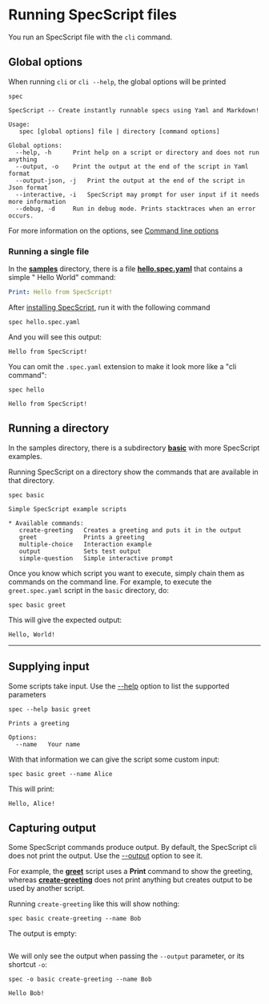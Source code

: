 # Running SpecScript files

You run an SpecScript file with the `cli` command.

## Global options

When running `cli` or `cli --help`, the global options will be printed

```shell cli
spec
```

```output
SpecScript -- Create instantly runnable specs using Yaml and Markdown!

Usage:
   spec [global options] file | directory [command options]

Global options:
  --help, -h      Print help on a script or directory and does not run anything
  --output, -o    Print the output at the end of the script in Yaml format
  --output-json, -j   Print the output at the end of the script in Json format
  --interactive, -i   SpecScript may prompt for user input if it needs more information
  --debug, -d     Run in debug mode. Prints stacktraces when an error occurs.
```

For more information on the options, see [Command line options](Command%20line%20options.spec.md)

### Running a single file

In the **[samples](/samples)** directory, there is a file **[hello.spec.yaml](/samples/hello.spec.yaml)** that contains
a simple "
Hello World" command:

```yaml file=hello.spec.yaml
Print: Hello from SpecScript!
```

After [installing SpecScript](/README.md#build--run), run it with the following command

```shell cli cd=samples
spec hello.spec.yaml
```

And you will see this output:

```output
Hello from SpecScript!
```

You can omit the `.spec.yaml` extension to make it look more like a "cli command":

```shell cli cd=samples
spec hello
```

```output
Hello from SpecScript!
```

## Running a directory

In the samples directory, there is a subdirectory **[basic](/samples/basic)** with more SpecScript examples.

Running SpecScript on a directory show the commands that are available in that directory.

```shell ignore
spec basic
```

```
Simple SpecScript example scripts

* Available commands: 
   create-greeting   Creates a greeting and puts it in the output
   greet             Prints a greeting
   multiple-choice   Interaction example
   output            Sets test output
   simple-question   Simple interactive prompt
```

Once you know which script you want to execute, simply chain them as commands on the command line. For example, to
execute the `greet.spec.yaml` script in the `basic` directory, do:

```shell cli cd=samples
spec basic greet
```

This will give the expected output:

```output
Hello, World!
```

----------------------------------------------------------------------

## Supplying input

Some scripts take input. Use the [--help](Command%20line%20options.spec.md#--help) option to list the supported
parameters

```shell cli cd=samples
spec --help basic greet
```

```output
Prints a greeting

Options:
  --name   Your name
```

With that information we can give the script some custom input:

```shell cli cd=samples
spec basic greet --name Alice
```

This will print:

```output
Hello, Alice!
```

## Capturing output

Some SpecScript commands produce output. By default, the SpecScript cli does not print the output. Use
the [--output](Command%20line%20options.spec.md#--output) option to see it.

For example, the **[greet](/samples/basic/greet.spec.yaml)** script uses a **Print** command to show the greeting,
whereas
**[create-greeting](/samples/basic/create-greeting.spec.yaml)** does not print anything but creates output to be used by
another script.

Running `create-greeting` like this will show nothing:

```shell cli cd=samples
spec basic create-greeting --name Bob
```

The output is empty:

```output
```

We will only see the output when passing the `--output` parameter, or its shortcut `-o`:

```shell cli cd=samples
spec -o basic create-greeting --name Bob
```

```output
Hello Bob!
```

<!-- TODO Document --output-json option -->